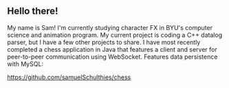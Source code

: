 ## Hello there!

My name is Sam! I'm currently studying character FX in BYU's computer science and animation program. My current project is coding a C++ datalog parser, but I have a few other projects to share. I have most recently completed a chess application in Java that features a client and server for peer-to-peer communication using WebSocket. Features data persistence with MySQL:

https://github.com/samuelSchulthies/chess
